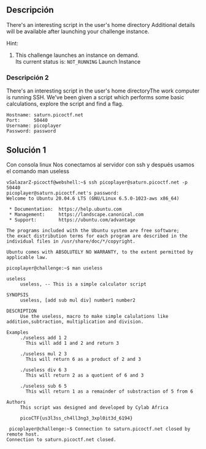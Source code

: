 ## Descripción 
There's an interesting script in the user's home directory
Additional details will be available after launching your challenge instance.

Hint:
1. This challenge launches an instance on demand.  
	Its current status is: `NOT_RUNNING`
Launch Instance

### Descripción 2
There's an interesting script in the user's home directoryThe work computer is running SSH. We've been given a script which performs some basic calculations, explore the script and find a flag.

```
Hostname: saturn.picoctf.net
Port:     50440
Username: picoplayer
Password: password
```
## Solución 1

Con consola linux
Nos conectamos al servidor con ssh y después usamos el comando man useless

```
vSalazarZ-picoctf@webshell:~$ ssh picoplayer@saturn.picoctf.net -p 50440
picoplayer@saturn.picoctf.net's password: 
Welcome to Ubuntu 20.04.6 LTS (GNU/Linux 6.5.0-1023-aws x86_64)

 * Documentation:  https://help.ubuntu.com
 * Management:     https://landscape.canonical.com
 * Support:        https://ubuntu.com/advantage

The programs included with the Ubuntu system are free software;
the exact distribution terms for each program are described in the
individual files in /usr/share/doc/*/copyright.

Ubuntu comes with ABSOLUTELY NO WARRANTY, to the extent permitted by
applicable law.

picoplayer@challenge:~$ man useless

useless
     useless, -- This is a simple calculator script

SYNOPSIS
     useless, [add sub mul div] number1 number2

DESCRIPTION
     Use the useless, macro to make simple calulations like addition,subtraction, multiplication and division.

Examples
     ./useless add 1 2
       This will add 1 and 2 and return 3

     ./useless mul 2 3
       This will return 6 as a product of 2 and 3

     ./useless div 6 3
       This will return 2 as a quotient of 6 and 3

     ./useless sub 6 5
       This will return 1 as a remainder of substraction of 5 from 6

Authors
     This script was designed and developed by Cylab Africa

     picoCTF{us3l3ss_ch4ll3ng3_3xpl0it3d_6194}
     
 picoplayer@challenge:~$ Connection to saturn.picoctf.net closed by remote host.
Connection to saturn.picoctf.net closed.
```


